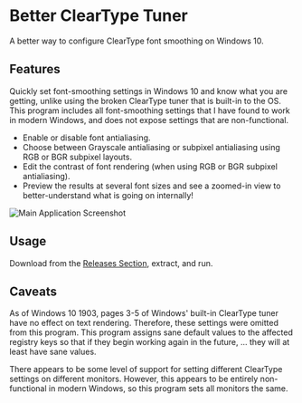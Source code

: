 # Better ClearType Tuner
A better way to configure ClearType font smoothing on Windows 10.

## Features

Quickly set font-smoothing settings in Windows 10 and know what you are getting, unlike using the broken ClearType tuner that is built-in to the OS.  This program includes all font-smoothing settings that I have found to work in modern Windows, and does not expose settings that are non-functional.

* Enable or disable font antialiasing.
* Choose between Grayscale antialiasing or subpixel antialiasing using RGB or BGR subpixel layouts.
* Edit the contrast of font rendering (when using RGB or BGR subpixel antialiasing).
* Preview the results at several font sizes and see a zoomed-in view to better-understand what is going on internally!

![Main Application Screenshot](https://i.imgur.com/1dMqenI.png)

## Usage

Download from the [Releases Section](https://github.com/bp2008/BetterClearTypeTuner/releases), extract, and run.

## Caveats

As of Windows 10 1903, pages 3-5 of Windows' built-in ClearType tuner have no effect on text rendering.  Therefore, these settings were omitted from this program.  This program assigns sane default values to the affected registry keys so that if they begin working again in the future, ... they will at least have sane values.

There appears to be some level of support for setting different ClearType settings on different monitors.  However, this appears to be entirely non-functional in modern Windows, so this program sets all monitors the same.
